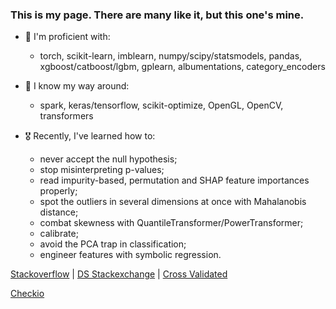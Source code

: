 ### This is my page. There are many like it, but this one's mine.

<!--
**dx2-66/dx2-66** is a ✨ _special_ ✨ repository because its `README.md` (this file) appears on your GitHub profile.

Here are some ideas to get you started:

- 🔭 I’m currently working on ...
- 🌱 I’m currently learning ...
- 👯 I’m looking to collaborate on ...
- 🤔 I’m looking for help with ...
- 💬 Ask me about ...
- ⚡ Fun fact: ...
-->

- 🥇 I'm proficient with:
  - torch, scikit-learn, imblearn, numpy/scipy/statsmodels, pandas, xgboost/catboost/lgbm, gplearn, albumentations, category_encoders
  
- 🥈 I know my way around:
  - spark, keras/tensorflow, scikit-optimize, OpenGL, OpenCV, transformers
  
- 🎖 Recently, I've learned how to:
  - never accept the null hypothesis;
  - stop misinterpreting p-values;
  - read impurity-based, permutation and SHAP feature importances properly;
  - spot the outliers in several dimensions at once with Mahalanobis distance;
  - combat skewness with QuantileTransformer/PowerTransformer;
  - calibrate;
  - avoid the PCA trap in classification;
  - engineer features with symbolic regression.
  
[Stackoverflow](https://stackoverflow.com/users/19280195/) |
[DS Stackexchange](https://datascience.stackexchange.com/users/136814) |
[Cross Validated](https://stats.stackexchange.com/users/361202/)

[Checkio](https://py.checkio.org/user/dx2-66/)
